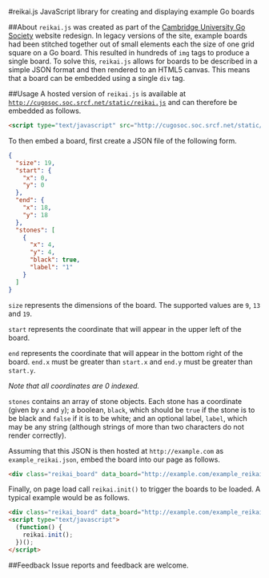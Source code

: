 #reikai.js
JavaScript library for creating and displaying example Go boards

##About
`reikai.js` was created as part of the [Cambridge University Go Society](http://cugosoc.soc.srcf.net/) website redesign. In legacy versions of the site, example boards had been stitched together out of small elements each the size of one grid square on a Go board. This resulted in hundreds of `img` tags to produce a single board. To solve this, `reikai.js` allows for boards to be described in a simple JSON format and then rendered to an HTML5 canvas. This means that a board can be embedded using a single `div` tag.

##Usage
A hosted version of `reikai.js` is available at [`http://cugosoc.soc.srcf.net/static/reikai.js`](http://cugosoc.soc.srcf.net/static/reikai.js) and can therefore be embedded as follows.

```html
<script type="text/javascript" src="http://cugosoc.soc.srcf.net/static/reikai.js"></script>
```

To then embed a board, first create a JSON file of the following form.

```json
{
  "size": 19,
  "start": {
    "x": 0,
    "y": 0
  },
  "end": {
    "x": 18,
    "y": 18
  },
  "stones": [
    {
      "x": 4, 
      "y": 4,
      "black": true,
      "label": "1"
    } 
  ]
}
```

`size` represents the dimensions of the board. The supported values are `9`, `13` and `19`. 

`start` represents the coordinate that will appear in the upper left of the board.

`end` represents the coordinate that will appear in the bottom right of the board. `end.x` must be greater than `start.x` and `end.y` must be greater than `start.y`.

_Note that all coordinates are 0 indexed._

`stones` contains an array of stone objects. Each stone has a coordinate (given by `x` and `y`); a boolean, `black`, which should be `true` if the stone is to be black and `false` if it is to be white; and an optional label, `label`, which may be any string (although strings of more than two characters do not render correctly).

Assuming that this JSON is then hosted at `http://example.com` as `example_reikai.json`, embed the board into our page as follows.

```html
<div class="reikai_board" data_board="http://example.com/example_reikai.json"></div>
```

Finally, on page load call `reikai.init()` to trigger the boards to be loaded. A typical example would be as follows.

```html
<div class="reikai_board" data_board="http://example.com/example_reikai.json"></div>
<script type="text/javascript">
  (function() {
    reikai.init(); 
  })();
</script>
```

##Feedback
Issue reports and feedback are welcome.
